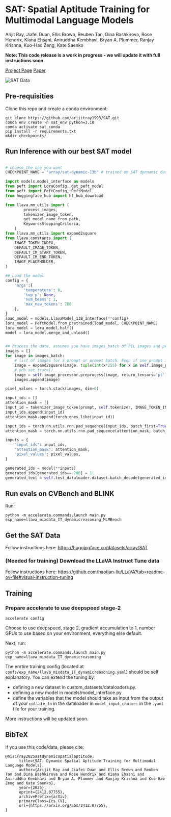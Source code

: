 # SAT: Spatial Aptitude Training for Multimodal Language Models
Arijit Ray, Jiafei Duan, Ellis Brown, Reuben Tan, Dina Bashkirova, Rose Hendrix, Kiana Ehsani, Aniruddha Kembhavi, Bryan A. Plummer, Ranjay Krishna, Kuo-Hao Zeng, Kate Saenko

**Note: This code release is a work in progress - we will update it with full instructions soon.**


[Project Page](https://arijitray1993.github.io/SAT/)
[Paper](https://arxiv.org/abs/2412.07755)

![SAT Data](https://arijitray1993.github.io/SAT/SAT_webpage/static/images/sat_teaser.png)


## Pre-requisities

Clone this repo and create a conda environment:

```
git clone https://github.com/arijitray1993/SAT.git
conda env create -n sat_env python=3.10
conda activate sat_conda
pip install -r requirements.txt
mkdir checkpoints/
```

## Run Inference with our best SAT model

```python

# choose the one you want
CHECKPOINT_NAME = "array/sat-dynamic-13b" # trained on SAT dynnamic data (numbers used in ArXiV paper)

import models.model_interface as models
from peft import LoraConfig, get_peft_model
from peft import PeftConfig, PeftModel
from huggingface_hub import hf_hub_download

from llava.mm_utils import (
        process_images,
        tokenizer_image_token,
        get_model_name_from_path,
        KeywordsStoppingCriteria,
    )
from llava.mm_utils import expand2square
from llava.constants import (
    IMAGE_TOKEN_INDEX,
    DEFAULT_IMAGE_TOKEN,
    DEFAULT_IM_START_TOKEN,
    DEFAULT_IM_END_TOKEN,
    IMAGE_PLACEHOLDER,
)

## Load the model
config = {
    'args':{
        'temperature': 0,
        'top_p': None,
        'num_beams': 1,
        'max_new_tokens': 768
    },
}
load_model = models.LlavaModel_13B_Interface(**config)
lora_model = PeftModel.from_pretrained(load_model, CHECKPOINT_NAME)
lora_model = lora_model.half()
model = lora_model.merge_and_unload()


## Process the data, assumes you have images_batch of PIL images and prompt which is a text string query like "Is the car to the left or right of pedestrian?"
images = []
for image in images_batch: 
    # list of images for a prompt or prompt batch. Even if one prompt in a batch requires 2 images, this list should be flattened.
    image = expand2square(image, tuple(int(x*255) for x in self.image_processor.image_mean))
    # pdb.set_trace()
    image = self.image_processor.preprocess(image, return_tensors='pt')['pixel_values'][0]
    images.append(image)

pixel_values = torch.stack(images, dim=0)

input_ids = []
attention_mask = []
input_id = tokenizer_image_token(prompt, self.tokenizer, IMAGE_TOKEN_INDEX, return_tensors="pt")
input_ids.append(input_id)
attention_mask.append(torch.ones_like(input_id))

input_ids = torch.nn.utils.rnn.pad_sequence(input_ids, batch_first=True, padding_value=0)
attention_mask = torch.nn.utils.rnn.pad_sequence(attention_mask, batch_first=True, padding_value=0)

inputs = {
    "input_ids": input_ids,
    "attention_mask": attention_mask,
    'pixel_values': pixel_values,
}

generated_ids = model(**inputs)
generated_ids[generated_ids==-200] = 1
generated_text = self.test_dataloader.dataset.batch_decode(generated_ids, skip_special_tokens=True)
```

## Run evals on CVBench and BLINK

Run:

`python -m accelerate.commands.launch main.py exp_name=llava_mixdata_IT_dynamicreasoning_MLMBench`


## Get the SAT Data
Follow instructions here: https://huggingface.co/datasets/array/SAT 

### (Needed for training) Download the LLaVA Instruct Tune data
Follow instructions here: https://github.com/haotian-liu/LLaVA?tab=readme-ov-file#visual-instruction-tuning 


## Training

### Prepare accelerate to use deepspeed stage-2

`accelerate config`

Choose to use deepspeed, stage 2, gradient accumulation to 1, number GPUs to use based on your environment, everything else default. 

Next, run:

`python -m accelerate.commands.launch main.py exp_name=llava_mixdata_IT_dynamicreasoning`


The enrtire training config (located at `confs/exp_name/llava_mixdata_IT_dynamicreasoning.yaml`) should be self explanatory. 
You can extend the tuning by: 
- defining a new dataset in custom_datasets/dataloaders.py. 
- defining a new model in models/model_interface.py
- define the variables that the model should take as input from the output of your `collate_fn` in the dataloader in `model_input_choice:` in the `.yaml` file for your training. 


More instructions will be updated soon. 


## BibTeX

If you use this code/data, please cite:

```
@misc{ray2025satdynamicspatialaptitude,
      title={SAT: Dynamic Spatial Aptitude Training for Multimodal Language Models}, 
      author={Arijit Ray and Jiafei Duan and Ellis Brown and Reuben Tan and Dina Bashkirova and Rose Hendrix and Kiana Ehsani and Aniruddha Kembhavi and Bryan A. Plummer and Ranjay Krishna and Kuo-Hao Zeng and Kate Saenko},
      year={2025},
      eprint={2412.07755},
      archivePrefix={arXiv},
      primaryClass={cs.CV},
      url={https://arxiv.org/abs/2412.07755}, 
}
```